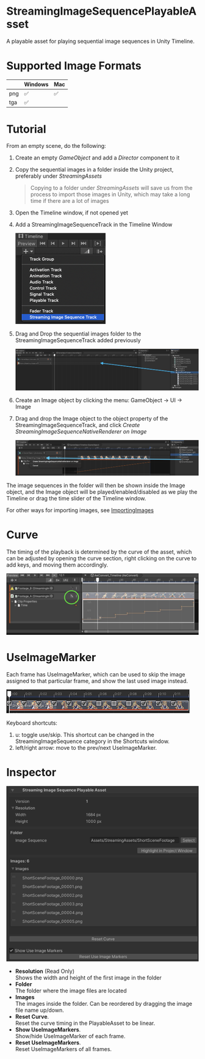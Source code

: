 # StreamingImageSequencePlayableAsset

A playable asset for playing sequential image sequences in Unity Timeline.

# Supported Image Formats


|             | Windows            | Mac                |
| ----------- | ------------------ | ------------------ |
| png         | :white_check_mark: | :white_check_mark: |    
| tga         | :white_check_mark: |                    |


# Tutorial 

From an empty scene, do the following:

1. Create an empty *GameObject* and add a *Director* component to it
1. Copy the sequential images in a folder inside the Unity project, preferably under *StreamingAssets*
   > Copying to a folder under *StreamingAssets* will save us from the process to import those images in Unity, which may take a long time if there are a lot of images
1. Open the Timeline window, if not opened yet
1. Add a StreamingImageSequenceTrack in the Timeline Window

   ![AddStreamingImageSequenceTrack](../images/AddStreamingImageSequenceTrack.png)
   
1. Drag and Drop the sequential images folder to the StreamingImageSequenceTrack added previously
 
   ![DragAndDropFolder](../images/DragAndDropFolder.png)
   
1. Create an Image object by clicking the menu: GameObject -> UI -> Image

1. Drag and drop the Image object to the object property of the StreamingImageSequenceTrack, and click *Create StreamingImageSequenceNativeRenderer on Image* 

   ![CreateStreamingImageSequenceNativeRenderer](../images/CreateStreamingImageSequenceNativeRenderer.png)


The image sequences in the folder will then be shown inside the Image object, 
and the Image object will be played/enabled/disabled as we play the Timeline or drag the time slider of the Timeline window.


For other ways for importing images, see [ImportingImages](ImportingImages.md)


# Curve

The timing of the playback is determined by the curve of the asset, which can be adjusted by
opening the curve section, right clicking on the curve to add keys, and moving them accordingly.

![StreamingImageSequenceCurve](../images/StreamingImageSequenceCurve.png)

# UseImageMarker

Each frame has UseImageMarker, which can be used to skip the image assigned to that particular frame, and show the last used image instead.

![UseImageMarker](../images/UseImageMarker.png)

Keyboard shortcuts:  

1. u: toggle use/skip. This shortcut can be changed in the StreamingImageSequence category in the Shortcuts window.  
1. left/right arrow: move to the prev/next UseImageMarker.




# Inspector
![StreamingImageSequencePlayableAsset](../images/StreamingImageSequencePlayableAsset.png)

* **Resolution** (Read Only)  
  Shows the width and height of the first image in the folder
* **Folder**  
  The folder where the image files are located
* **Images**  
  The images inside the folder. 
  Can be reordered by dragging the image file name up/down.
* **Reset Curve**.  
  Reset the curve timing in the PlayableAsset to be linear.
* **Show UseImageMarkers**.  
  Show/hide UseImageMarker of each frame.
* **Reset UseImageMarkers**.  
  Reset UseImageMarkers of all frames.



